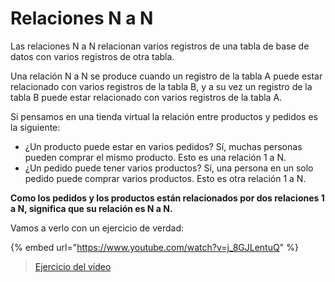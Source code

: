 # Relaciones N a N

Las relaciones N a N relacionan varios registros de una tabla de base de datos con varios registros de otra tabla.

Una relación N a N se produce cuando un registro de la tabla A puede estar relacionado con varios registros de la tabla B, y a su vez un registro de la tabla B puede estar relacionado con varios registros de la tabla A.

Si pensamos en una tienda virtual la relación entre productos y pedidos es la siguiente:

- ¿Un producto puede estar en varios pedidos? Sí, muchas personas pueden comprar el mismo producto. Esto es una relación 1 a N.
- ¿Un pedido puede tener varios productos? Sí, una persona en un solo pedido puede comprar varios productos. Esto es otra relación 1 a N.

**Como los pedidos y los productos están relacionados por dos relaciones 1 a N, significa que su relación es N a N.**

Vamos a verlo con un ejercicio de verdad:

{% embed url="https://www.youtube.com/watch?v=j_8GJLentuQ" %}

> [Ejercicio del vídeo](https://github.com/Adalab/ejercicios-de-los-materiales/tree/main/promo-l/4-5-4-sql-relations-n-n)